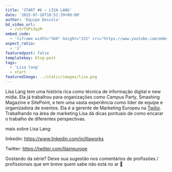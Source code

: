```yaml
---
title: 'START #6 – LISA LANG'
date: '2015-07-16T18:51:39+00:00'
author: 'Equipe Descola'
bd_video_url:
  - /vSrYUPs3qzM
embed_code:
  - '<iframe width="560" height="315" src="https://www.youtube.com/embed/vSrYUPs3qzM" frameborder="0" allowfullscreen></iframe>'
aspect_ratio:
  - '1'
featuredpost: false
templatekey: blog-post
tags:
  - 'Lisa lang'
  - start
featuredImage: ../static/images/lisa.png
---
```


Lisa Lang tem uma história rica como técnica de informação digital e new mídia. Ela já trabalhou para organizações como Campus Party, Smashing Magazine e SitePoint, e tem uma vasta experiência como líder de equipe e organizadora de eventos. Ela é a gerente de Marketing Europeu na [Twilio](https://www.twilio.com/). Trabalhando na área de marketing Lisa dá dicas pontuais de como encarar o trabalho de diferentes perspectivas.

mais sobre Lisa Lang:

linkedin: <https://www.linkedin.com/in/lilaworks>

Twitter: <https://twitter.com/lilaineurope>

Gostando da série? Deixe sua sugestão nos comentários de profissões / profissionais que em breve quem sabe não está no ar 🙂
